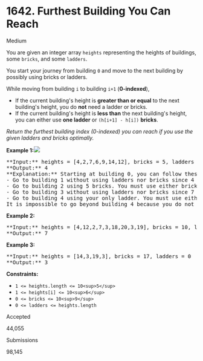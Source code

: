 # 1642. Furthest Building You Can Reach

Medium

You are given an integer array `heights` representing the heights of buildings, some `bricks`, and some `ladders`.

You start your journey from building `0` and move to the next building by possibly using bricks or ladders.

While moving from building `i` to building `i+1` (**0-indexed**),

* If the current building's height is **greater than or equal** to the next building's height, you do **not** need a ladder or bricks.
* If the current building's height is **less than** the next building's height, you can either use **one ladder** or `(h[i+1] - h[i])` **bricks**.

_Return the furthest building index (0-indexed) you can reach if you use the given ladders and bricks optimally._

**Example 1:**![](https://assets.leetcode.com/uploads/2020/10/27/q4.gif)

<pre>
**Input:** heights = [4,2,7,6,9,14,12], bricks = 5, ladders = 1
**Output:** 4
**Explanation:** Starting at building 0, you can follow these steps:
- Go to building 1 without using ladders nor bricks since 4 >= 2.
- Go to building 2 using 5 bricks. You must use either bricks or ladders because 2 < 7.
- Go to building 3 without using ladders nor bricks since 7 >= 6.
- Go to building 4 using your only ladder. You must use either bricks or ladders because 6 < 9.
It is impossible to go beyond building 4 because you do not have any more bricks or ladders.
</pre>

**Example 2:**

<pre>
**Input:** heights = [4,12,2,7,3,18,20,3,19], bricks = 10, ladders = 2
**Output:** 7
</pre>

**Example 3:**

<pre>
**Input:** heights = [14,3,19,3], bricks = 17, ladders = 0
**Output:** 3
</pre>

**Constraints:**

* `1 <= heights.length <= 10<sup>5</sup>`
* `1 <= heights[i] <= 10<sup>6</sup>`
* `0 <= bricks <= 10<sup>9</sup>`
* `0 <= ladders <= heights.length`

Accepted

44,055

Submissions

98,145
